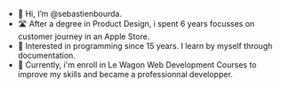 - 👋 Hi, I’m @sebastienbourda. 
- 🛣 After a degree in Product Design, i spent 6 years focusses on customer journey in an Apple Store.
- 👀 Interested in programming since 15 years. I learn by myself through documentation.
- 🌱 Currently, i'm enroll in Le Wagon Web Development Courses to improve my skills and became a professionnal developper.
